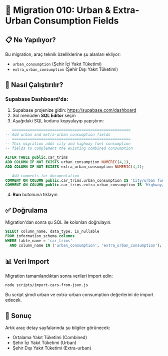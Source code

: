 # 🔄 Migration 010: Urban & Extra-Urban Consumption Fields

## 📋 Ne Yapılıyor?

Bu migration, araç teknik özelliklerine şu alanları ekliyor:
- `urban_consumption` (Şehir İçi Yakıt Tüketimi)
- `extra_urban_consumption` (Şehir Dışı Yakıt Tüketimi)

## 🚀 Nasıl Çalıştırılır?

### Supabase Dashboard'da:

1. Supabase projenize gidin: https://supabase.com/dashboard
2. Sol menüden **SQL Editor** seçin
3. Aşağıdaki SQL kodunu kopyalayıp yapıştırın:

```sql
-- =====================================================
-- Add urban and extra-urban consumption fields
-- =====================================================
-- This migration adds city and highway fuel consumption
-- fields to complement the existing combined consumption

ALTER TABLE public.car_trims 
ADD COLUMN IF NOT EXISTS urban_consumption NUMERIC(4,1),
ADD COLUMN IF NOT EXISTS extra_urban_consumption NUMERIC(4,1);

-- Add comments for documentation
COMMENT ON COLUMN public.car_trims.urban_consumption IS 'City/urban fuel consumption in L/100km';
COMMENT ON COLUMN public.car_trims.extra_urban_consumption IS 'Highway/extra-urban fuel consumption in L/100km';
```

4. **Run** butonuna tıklayın

## ✅ Doğrulama

Migration'dan sonra şu SQL ile kolonları doğrulayın:

```sql
SELECT column_name, data_type, is_nullable
FROM information_schema.columns
WHERE table_name = 'car_trims' 
  AND column_name IN ('urban_consumption', 'extra_urban_consumption');
```

## 📊 Veri Import

Migration tamamlandıktan sonra verileri import edin:

```bash
node scripts/import-cars-from-json.js
```

Bu script şimdi urban ve extra-urban consumption değerlerini de import edecek.

## 🎯 Sonuç

Artık araç detay sayfalarında şu bilgiler görünecek:
- Ortalama Yakıt Tüketimi (Combined)
- Şehir İçi Yakıt Tüketimi (Urban)
- Şehir Dışı Yakıt Tüketimi (Extra-urban)

